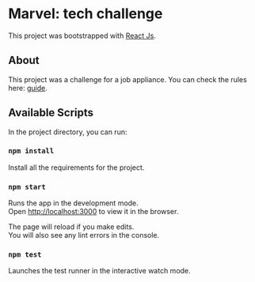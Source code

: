 # Marvel: tech challenge

This project was bootstrapped with [React Js](https://react.dev/).

## About

This project was a challenge for a job appliance. You can check the rules here: [guide](https://rh-objective.s3.amazonaws.com/teste-front-end-react-projeto-code-hero-marvel-v2.pdf).

## Available Scripts

In the project directory, you can run:

### `npm install`

Install all the requirements for the project.

### `npm start`

Runs the app in the development mode.\
Open [http://localhost:3000](http://localhost:3000) to view it in the browser.

The page will reload if you make edits.\
You will also see any lint errors in the console.

### `npm test`

Launches the test runner in the interactive watch mode.
